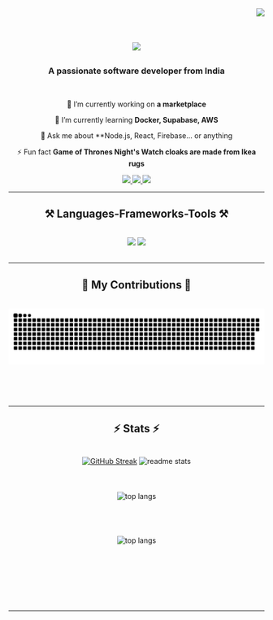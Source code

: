 <img align="right" src="https://visitor-badge.laobi.icu/badge?page_id=YuvrajHarsh04.YuvrajHarsh04" />

<br>
<h1 align="center">
    <img src="https://readme-typing-svg.herokuapp.com/?font=Righteous&size=35&center=true&vCenter=true&width=500&height=70&duration=4000&lines=Hi+There!+👋;+ I'm+Yuvraj+Harsh!;" />
</h1>

<h3 align="center">A passionate software developer from India </h3>

<br/>

<div align="center">
 
 🔭 I’m currently working on **a marketplace**
 
 🌱 I’m currently learning **Docker, Supabase, AWS**

💬 Ask me about **Node.js, React, Firebase... or anything

⚡ Fun fact **Game of Thrones Night's Watch cloaks are made from Ikea rugs**

 </div>
 
<div align="center"> 
  <a href="mailto:musicworld4960@gmail.com">
    <img src="https://img.shields.io/badge/Gmail-333333?style=for-the-badge&logo=gmail&logoColor=red" />
  </a>
  <a href="https://www.linkedin.com/in/yuvrajharsh/" target="_blank">
    <img src="https://img.shields.io/badge/LinkedIn-0077B5?style=for-the-badge&logo=linkedin&logoColor=white" target="_blank" />
  </a>
  <a href="https://yuvrajharsha.in" target="_blank">
     <img src="https://img.shields.io/badge/Portfolio-FF5722?style=for-the-badge&logo=todoist&logoColor=white" target="_blank" /> <!-- sqlite, safari, google-chrome are other good icon options -->
  </a>
</div>

 <hr/>
 
<h2 align="center">⚒️ Languages-Frameworks-Tools ⚒️</h2>
<br/>
<div align="center">
    <img src="https://skillicons.dev/icons?i=react,bootstrap,mui,html,css,vscode,github,figma,tailwind,git,r" />
    <img src="https://skillicons.dev/icons?i=nodejs,python,javascript,mongodb,c,java,nextjs,mysql" /><br>
</div>

<br/>
<hr/>

<div align="center">
  <h2>🐍 My Contributions 🐍</h2>
  <br>
  <img alt="snake eating my contributions" src="https://raw.githubusercontent.com/YuvrajHarsh04/YuvrajHarsh04/output/github-contribution-grid-snake.svg" />
  
  <br/><br/><br/>
</div>

<hr/>

<h2 align="center">⚡ Stats ⚡</h2>
<br>
<div align=center>
  <a href="https://git.io/streak-stats"><img src="https://github-readme-streak-stats.herokuapp.com?user=YuvrajHarsh04&theme=transparent&hide_border=true" alt="GitHub Streak" /></a>
    <img width=390 src="https://github-readme-stats-salesp07.vercel.app/api?username=YuvrajHarsh04&theme=transparent&hide_border=true" alt="readme stats" />
<br>
    <br>
    <br>
    <br>
 <img width=325 align="center" src="https://github-readme-stats-salesp07.vercel.app/api/top-langs/?username=YuvrajHarsh04&hide=HTML&langs_count=8&layout=compact&theme=react&border_radius=10&size_weight=0.5&count_weight=0.5&exclude_repo=github-readme-stats" alt="top langs" />
</div>


 <br>
 <br>
 <br>
 <br>
 

<div align = "center" transition = "margin 60s"><img width= 800 align="center" src="https://github-readme-activity-graph.vercel.app/graph?username=YuvrajHarsh04&theme=dracula)](https://github.com/YuvrajHarsh04/github-readme-activity-graph)" alt="top langs" /></div> 


<br>
<br>
<br>
<br>

<br/><br/>

<hr/>

<br/>

<br/>
